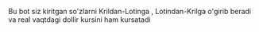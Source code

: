  Bu bot siz kiritgan so'zlarni Krildan-Lotinga , Lotindan-Krilga o'girib beradi 
va real vaqtdagi dollir kursini ham kursatadi
